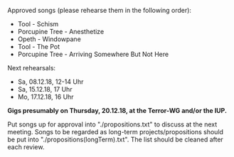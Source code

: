 Approved songs (please rehearse them in the following order):

- Tool - Schism
- Porcupine Tree - Anesthetize
- Opeth - Windowpane
- Tool - The Pot
- Porcupine Tree - Arriving Somewhere But Not Here

Next rehearsals:
- Sa, 08.12.18, 12-14 Uhr
- Sa, 15.12.18, 17 Uhr
- Mo, 17.12.18, 16 Uhr

**Gigs presumably on Thursday, 20.12.18, at the Terror-WG and/or the IUP.**

Put songs up for approval into "./propositions.txt" to discuss at the next meeting. Songs to be regarded as long-term projects/propositions should be put into "./propositions(longTerm).txt".
The list should be cleaned after each review.
